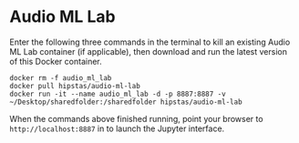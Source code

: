# Audio ML Lab

Enter the following three commands in the terminal to kill an existing Audio ML Lab container (if applicable), then download and run the latest version of this Docker container.

```
docker rm -f audio_ml_lab
docker pull hipstas/audio-ml-lab
docker run -it --name audio_ml_lab -d -p 8887:8887 -v ~/Desktop/sharedfolder:/sharedfolder hipstas/audio-ml-lab
```

When the commands above finished running, point your browser to `http://localhost:8887` in to launch the Jupyter interface.

